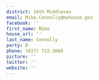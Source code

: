 ```yaml
---
district: 26th Middlesex
email: Mike.Connolly@mahouse.gov
facebook: ''
first_name: Mike
house_url: ''
last_name: Connolly
party: D
phone: (617) 722-2060
picture: ''
twitter: ''
website: ''
---
```

